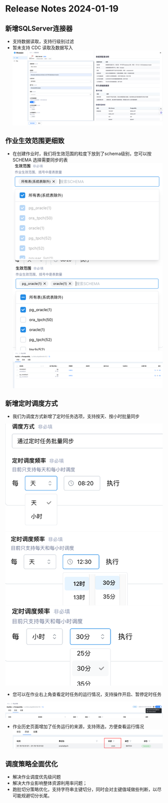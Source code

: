 # Release Notes 2024-01-19

## 新增SQLServer连接器
- 支持数据读取，支持行级别过滤
- 暂未支持 CDC 读取及数据写入
![新增SQLServer连接器](/img/blog-static/20240119/connector-sqlserver.png)

## 作业生效范围更细致
- 在创建作业时，我们将生效范围的粒度下放到了schema级别，您可以按 SCHEMA 选择需要同步的表
![作业生效范围](/img/blog-static/20240119/auto-all-table.png)
![全选 SCHEMA](/img/blog-static/20240119/auto-all-table-schema.png)
![多选 SCHEMA](/img/blog-static/20240119/job-status-list.png)

## 新增定时调度方式
- 我们为调度方式新增了定时任务选项，支持按天、按小时批量同步

![调度方式](/img/blog-static/20240119/auto-method.png)
![按天调度](/img/blog-static/20240119/auto-method-day.png)
![按小时调度](/img/blog-static/20240119/auto-method-hour.png)
- 您可以在作业右上角查看定时任务的运行情况，支持操作开启、暂停定时任务

![调度状态](/img/blog-static/20240119/automatic-header.png)

- 作业历史页面增加了任务运行的来源，支持筛选，方便查看运行情况
![运行来源](/img/blog-static/20240119/job-history-via.png)

## 调度策略全面优化
- 解决作业调度优先级问题
- 解决大作业影响整体资源利用率问题；
- 跑批切分策略优化，支持字符串主键切分，同时会对主键值域做些判断，以尽可能规避切分长尾。


